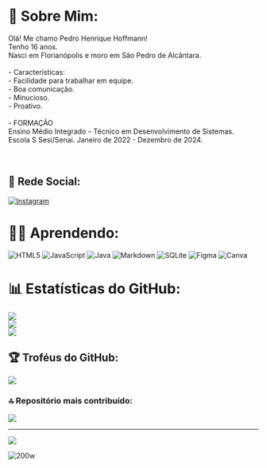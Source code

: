 # 👦 Sobre Mim:
Olá! Me chamo Pedro Henrique Hoffmann!<br>Tenho 16 anos.<br>Nasci em Florianópolis e moro em São Pedro de Alcântara.<br><br> - Características:<br>     - Facilidade para trabalhar em equipe. <br>     - Boa comunicação. <br>     - Minucioso. <br>     - Proativo.<br><br>- FORMAÇÃO <br>Ensino Médio Integrado – Técnico em Desenvolvimento de Sistemas. <br>Escola S Sesi/Senai. Janeiro de 2022 - Dezembro de 2024. <br> <br><br>


## 🤳 Rede Social:
[![Instagram](https://img.shields.io/badge/Instagram-%23E4405F.svg?logo=Instagram&logoColor=white)](https://instagram.com/https://instagram.com/pedro_hhoffmann?igshid=OTk0YzhjMDVlZA==) 

# 👨‍💻 Aprendendo:
![HTML5](https://img.shields.io/badge/html5-%23E34F26.svg?style=for-the-badge&logo=html5&logoColor=white) ![JavaScript](https://img.shields.io/badge/javascript-%23323330.svg?style=for-the-badge&logo=javascript&logoColor=%23F7DF1E) ![Java](https://img.shields.io/badge/java-%23ED8B00.svg?style=for-the-badge&logo=java&logoColor=white) ![Markdown](https://img.shields.io/badge/markdown-%23000000.svg?style=for-the-badge&logo=markdown&logoColor=white) ![SQLite](https://img.shields.io/badge/sqlite-%2307405e.svg?style=for-the-badge&logo=sqlite&logoColor=white) 	![Figma](https://img.shields.io/badge/figma-%23F24E1E.svg?style=for-the-badge&logo=figma&logoColor=white) ![Canva](https://img.shields.io/badge/Canva-%2300C4CC.svg?style=for-the-badge&logo=Canva&logoColor=white)
# 📊 Estatísticas do GitHub:
![](https://github-readme-stats.vercel.app/api?username=PedroHoffmann22&theme=dark&hide_border=false&include_all_commits=true&count_private=true)<br/>
![](https://github-readme-streak-stats.herokuapp.com/?user=PedroHoffmann22&theme=dark&hide_border=false)<br/>
![](https://github-readme-stats.vercel.app/api/top-langs/?username=PedroHoffmann22&theme=dark&hide_border=false&include_all_commits=true&count_private=true&layout=compact)

## 🏆 Troféus do GitHub:
![](https://github-profile-trophy.vercel.app/?username=PedroHoffmann22&theme=tokyonight&no-frame=false&no-bg=false&margin-w=4)

### 🔝 Repositório mais contribuído:
![](https://github-contributor-stats.vercel.app/api?username=PedroHoffmann22&limit=5&theme=dark&combine_all_yearly_contributions=true)

---
[![](https://visitcount.itsvg.in/api?id=PedroHoffmann22&icon=5&color=4)](https://visitcount.itsvg.in)

<!-- Proudly created with GPRM ( https://gprm.itsvg.in ) -->
![200w](https://github.com/PedroHoffmann22/PedroHoffmann22/assets/131174786/e0dfd3cd-0153-4e36-ace8-15c3ed21b233)
